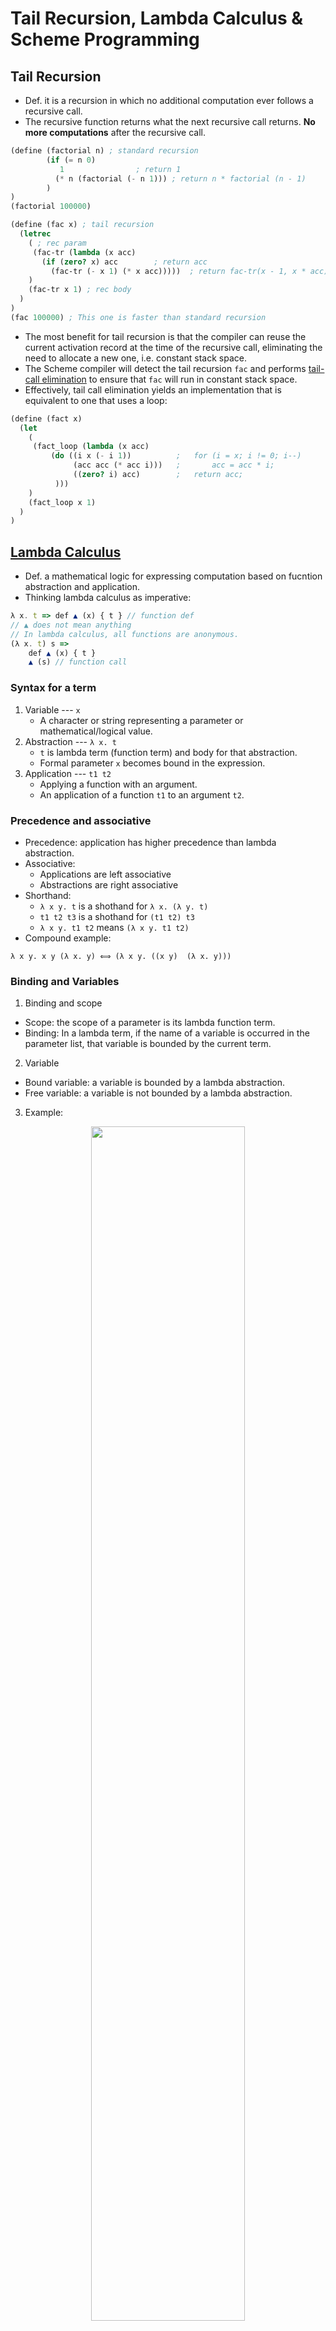 # Tail Recursion, Lambda Calculus & Scheme Programming
## Tail Recursion
- Def. it is a recursion in which no additional computation ever follows a recursive call.
- The recursive function returns what the next recursive call returns. **No more computations** after the recursive call.
```scheme
(define (factorial n) ; standard recursion
        (if (= n 0) 
           1 			    ; return 1
          (* n (factorial (- n 1))) ; return n * factorial (n - 1)
        )
)
(factorial 100000)

(define (fac x) ; tail recursion
  (letrec
    ( ; rec param
     (fac-tr (lambda (x acc)
       (if (zero? x) acc		; return acc
         (fac-tr (- x 1) (* x acc)))))	; return fac-tr(x - 1, x * acc)
    )
    (fac-tr x 1) ; rec body
  )
)
(fac 100000) ; This one is faster than standard recursion
```
- The most benefit for tail recursion is that the compiler can reuse the current activation record at the time of the recursive call, eliminating the need to allocate a new one, i.e. constant stack space.
- The Scheme compiler will detect the tail recursion `fac` and performs [tail-call elimination](https://stackoverflow.com/a/310980) to ensure that `fac` will run in constant stack space. 
- Effectively, tail call elimination yields an implementation that is equivalent to one that uses a loop:
```scheme
(define (fact x)
  (let
    (
     (fact_loop (lambda (x acc)
         (do ((i x (- i 1))          ;   for (i = x; i != 0; i--)
              (acc acc (* acc i)))   ;       acc = acc * i;
              ((zero? i) acc)        ;   return acc;
          )))
    )
    (fact_loop x 1)
  )
)
```

## [Lambda Calculus](https://en.wikipedia.org/wiki/Lambda_calculus)
- Def. a mathematical logic for expressing computation based on fucntion abstraction and application.
- Thinking lambda calculus as imperative:
```javascript
λ x. t => def ▲ (x) { t } // function def
// ▲ does not mean anything
// In lambda calculus, all functions are anonymous.
(λ x. t) s => 
	def ▲ (x) { t } 
	▲ (s) // function call
```

### Syntax for a term
1. Variable --- `x`
    - A character or string representing a parameter or mathematical/logical value.
2. Abstraction --- `λ x. t`
    - `t` is lambda term (function term) and body for that abstraction.
    - Formal parameter `x` becomes bound in the expression.
3. Application --- `t1 t2`
    - Applying a function with an argument.
    - An application of a function `t1` to an argument `t2`.

### Precedence and associative
- Precedence: application has higher precedence than lambda abstraction.
- Associative: 
	- Applications are left associative
	- Abstractions are right associative
- Shorthand:
	- `λ x y. t` is a shothand for `λ x. (λ y. t)`
	- `t1 t2 t3` is a shothand for `(t1 t2) t3`
	- `λ x y. t1 t2` means `(λ x y. t1 t2)`
- Compound example:
```
λ x y. x y (λ x. y) ⟺ (λ x y. ((x y)  (λ x. y)))
```

### Binding and Variables
1. Binding and scope
  - Scope: the scope of a parameter is its lambda function term.
  - Binding: In a lambda term, if the name of a variable is occurred in the parameter list, that variable is bounded by the current term.
2. Variable
  - Bound variable: a variable is bounded by a lambda abstraction.
  - Free variable: a variable is not bounded by a lambda abstraction.
3. Example:
<p align="center">
<img src="img/bound.png" height="70%" width="70%">
</p>

**Question: How to determine the free variable?**
- Think about this question as how to determine variable scoping (static). 
- We could construct an abstract syntax tree (AST) to determine the variable's scoping, for instance:
```
(λ x. (λ y. x (z y))) y
```
will have this AST:
```
    app
   /   \
  λ x  *y*
   |
  λ y
   |
  app
 /   \
x    app
    /   \
  *z*     y
```
- All the using occurrences of variables in the term are the ones that label the leaves of the tree (`x`, `z`, `y`, `y`)
- To determine binding, for each occurrence, we trace back to its ancestors, the first λ that binds the variable starting from the leaf is the one that the leaf refers to.
- As you can see, when you traverse for each occurrence, two variables are free.

- Abstract syntax tree is very useful when you find a set of free variables inside a complicate lambda expression:
<p align="center">
<img src="img/ast.png" height="70%" width="70%">
</p>

#### Exercise
```
λ x . (λ x. (λ y. x) y) z x
```
**Question: What is the set of free variables in this term?**
	<details><summary>Solution</summary>
	<p>
		λ x . (λ x. (λ y. x) **y**) **z** x <br />
		Free variables are **y** and **z**.
         </p></details>

### Alpha renaming (α convension)
- Def. Alpha-renaming is a way to change a bound variable's name.
- **Renaming rules**
    - Only bound variables can be renamed, not free variables.
    - Renaming consistency: if we rename `x` in a term `λ x. t`, all occurrences of `x` in `t` must be replaced by `y`. 
        - `λ x. t <rename x to y> =a= λ y. t[y/x]`
    - Renaming capture-avoiding: if we rename `x` in a term `λ x. t`, for every subterm `t'` inside `t`, if `t'` has a variable `x` that **is bound to** by current `λ x. t`, then `y` must be free in term `t'` by the renaming. Otherwise, you should do renaming for `y` firstly to free `y`.
    	- For instance, `(λ x. (λ y. y x)) <rename x to y> -> (λ y. (λ y. y y))` is not allowed, because `y` does not occur free in `(λ y. y x)`.
		```
		(λ x. (λ y. y x)) <rename x to y>                    =a= 
		(λ x. (λ y. y x) <rename y to z> ) <rename x to y>   =a= 
		(λ x. (λ z. z x)) <rename x to y>                    =a=
		(λ y. (λ z. z y))
		```
- Renaming examples:
	- `λ y. x y <rename y to z> =a= λ z. x z`
	- `λ x . (λ x. (λ y. x) y) z x <rename outer x to w> =a= λ w . (λ x. (λ y. x) y) z w`

### Evaluation via reduction (β reduction)
- Def. A technique to evaluate lambda expression or to reduce it to a simplified one.
- Reduction rule: `(λ x. t) s = t[s/x]`
    - `t[s/x]`: for the term `t`, substitute all occurrences of `x` that are bounded by current `λ x. t` to the term `s`.
    - Normal form (reduction's result): an expression cannot be reducted any further.
- Evaluation strategy
    - Normal order: reduce the outermost “redex” first. 
        - `(λ x. (λ y. x y)) ((λ x. x) z) = λ y. ((λ x. x) z) y = λ y. z y`
    - Applicative order: arguments to a function application are evaluated first, from left to right before the function application itself is evaluated.
        - `(λ x. (λ y. x y)) ((λ x. x) z) = (λ x. (λ y. x y)) z = λ y. z y`
    - You can combine these two order strategies during reduction, but the only way to get a terminating reduction is using normal order if the terminating reduction exists.

**Question: How to do the β reduction by giving a lambda expression?**
- My solution is:
	- Before each reduction step, choose one evaluation order or combined
	- Once you selected the application, check if the function needs to do alpha-renaming.
	- Repeat above two steps until no reduction could be made (From outer to inner).

### Renaming & Reduction Examples
1. **Question: How does β reduction relate to α renaming?**
Consider the following examples:
- Example 1:
```
   (λ x. x) x
=> (λ x. x) x         ; x conflicts with abstraction: rename x to z 
=> (λ z. z) x         ; do one step reduction for λ z
=> x
```
- Example 2:
```
   (λ x. (λ x. x) x) (λ x. (λ x. x) x)    #|Evaluate by applicative order|# 
=> (λ x. (λ x. x) x) (λ x. (λ x. x) x)    ; evaluate the argument first, right most x conflicts with λ x: rename x to z
=> (λ x. (λ x. x) x) (λ x. (λ z. z) x)    ; do one step reduction for λ z
=> (λ x. (λ x. x) x) (λ x. x)             ; right λ x conflicts with left λ x: rename left x to y
=> (λ y. (λ x. x) y) (λ x. x)             ; do one step reduction for λ y
=> (λ x. x) (λ x. x)                      ; right λ x conflicts with left λ x: rename left x to w
=> (λ w. w) (λ x. x)                      ; do one step reduction for λ w
=> λ x. x
```
2. Consider the church encodings, we know that:
```
iszero = (λ n. n (λ x. false) true)
0 = (λ s z. z)
1 = (λ s z. s z)
true = (λ x y. x)
false = (λ x y. y)
```
**Question: How do we compute `iszero 1` to get `false` via beta reduction?**
```
    iszero 1                           #|Evaluate by normal order|# 
=> (λ n. n (λ x. false) true) 1        ; by def of iszero
=> 1 (λ x. false) true                 ; do one step reduction for λ n
=> (λ s z. s z) (λ x. false) true      ; by def of 1
=> ((λ s z. s z) (λ x. false)) true    ; application are left associative
=> (λ z. (λ x. false) z) true          ; do one step reduction for λ s
=> (λ x. false) true                   ; do one step reduction for λ z
=> false                               ; do one step reduction for λ x
```

## Scheme Programming
- If you want to learn more about scheme programming, here is [an online wiki](https://wiki.call-cc.org/man/4/The%20R5RS%20standard) you could take a look.
- I suggest you to read: 
	- [Section 2.1](https://wiki.call-cc.org/man/4/The%20R5RS%20standard#primitive-expression-types), section 2.2.1 ~ 2.2.3
	- [Section 3](https://wiki.call-cc.org/man/4/The%20R5RS%20standard#program-structure)
	- Section [4.3.1](https://wiki.call-cc.org/man/4/The%20R5RS%20standard#pairs-and-lists) ~ 4.3.2

### Syntax
For scheme, an expression is either an atom or a list. All expressions use prefix notation.
1. Atom: constants (numbers and Booleans) or symbols (variables and inbuilt functions)
2. List: be nested to form trees.
```scheme
; single line comment
#|
comment multiple lines
|#

; Constants
1 ; integer
#t; boolean

; Symbols
(define x 1)
> x
1
> (let ((x 1)) x)
1
```
### Semantics
The rules for evaluating Scheme programs:
- A constant evaluates to itself
- A symbol evaluates to its current binding
- A list must be:
    - A form (e.g. `if`, `lambda`), or
    - A function application:
        - the first element of the list must evaluate to a function
        - the remaining elements are the actual parameters

#### List manipulation
The inbuilt list data type provides one constant and three primitive operations:
- Basic forms
	- `'()`: the empty list
	- `list`: construct a list from given data
	```scheme
	> '()
	()
	> (list 2 #t "mac") ; or '(2 #t "mac")
	(2 #t "mac")
	> (cons 1 (cons 2 (cons 3 (cons 4 (cons 5 '())))))
	(1 2 3 4 5)
	``` 
- Other operations
	- `cons`: prepend an element to a list
	- `car`: get the head of a list
	- `cdr`: get the tail of a list
	```scheme
	> (car '( this is a list of symbols ))
	this
	> (cdr '( this is a list of symbols ))
	(is a list of symbols)
	> (car '())
	; car: contract violation
	;   expected: pair?
	;   given: '()
	```
- Note that, the above operations come from [dotted pair](https://wiki.call-cc.org/man/4/The%20R5RS%20standard#pairs-and-lists).

#### Lambda expression
Scheme supports implementing anonymous functions that are similar to lambda terms in the lambda calculus.
```scheme
(lambda (x y) (* x y))
```

#### Contol constructs
Conditional expressions take the form
```scheme
(if condition expr1 expr2)
```
or more general form:
```scheme
(cond
  (pred1 expr1)
  (pred2 expr2)
  ...
  (else exprn))
```
#### Binding constructs
There are three binding constructs:
- `let`: The `let` form evaluates all the `inits` in the current environment; it will introduces the symbols (variables or functions) `x1` to `xn` simultaneously. The scope of these bindings is `body`.
```scheme
(let
  ((x1 init1) (x2 init2) ... (xn initn))
  body)
```
Think about `let` as a block like this:
``` scala
{
  val x1, ..., xn = init1, ..., initn
  body
}
```
- `let*`: The `let *` form evaluates each binding from left to right, and each binding is done in an environment in which the previous bindings are visible.
```scheme
(let*
  ((x1 init1) (x2 init2) ... (xn initn))
  body)
```
Think about `let*` as a block like this:
``` scala
{
  val x1 = init1
  ...
  val xn = initn
  body
}
```
- `letrec`: the letrec form can be used to define (mutually) recursive functions. 
	```scheme
	(letrec
	  ((x1 init1) (x2 init2) ... (xn initn))
	  body)
	```
	- The syntax is simmilar with `let` binding, except the allowance of recursive call inside each `init`.

### Exercise
1. Installation: follow [this link](https://racket-lang.org/) to download DrRacket. When you finish installation, open `recitation.rkt` and click the lower left corner to choose languages. Click 'Other languages' and use 'R5RS' as your scheme compiler.
	- The following functions could be referred to the `recitation.rkt`.
2. `rev`: define a function `rev` to reverse a list such as:
```scheme
> (rev '(1 2 3))
(3 2 1)
> (rev '(1 (2 3) 4))
(4 (2 3) 1)
```
- Intuition: you can use an inbuilt function which takes two lists as inputs: one for extracting element from the origin list and another for constructing the reversed list. Then, allow that function do recursively call until the extracting list is empty.
- Sample code:
```scheme
; reverse a list
(define (rev ls)
  (letrec
    ((rev_acc (lambda (acc rv)
       (if (null? acc) rv
         (rev_acc (cdr acc) (cons (car acc) rv))))))
         (rev_acc ls '()))
)
```
3. `fold` function (optional): it is [a function](https://en.wikipedia.org/wiki/Fold_(higher-order_function)) to process a collection in a order recursively by applying an external function to each data and to build a return value. Thus, the parameters of `fold` function contains
	- A collection, typically a list or an array.
	- An external function `f` to apply with two parameters:
		- Terminal value `z` - the value for aggregating results to return.
		- Element inside the list
	- Terminal value `z` - a value with the initial format you want to output.
- `foldl`: define a function `foldl` that crosses the list from the begin to the end and recursively fold the list into a single terminal value. So, this function will take a function `f` as parameter, a single value `z` and a list `ls` for traversal. Moreover, for fuction `f`, it will takes two value, the first is an element in the list `ls` and second is the single value `z`.
	- For instance:
	```scheme
	> (foldl + 0 '(1 2 3 4 5)) ; sum of the list
	15
	> (foldl (lambda (x z) (+ 1 z)) 0 '(1 2 3 4)) ; length of the list
	4 
	```
	- Intuition: Your implementation should iterate the list `ls` and recursively call function `foldl` to fold the list into a single value as `f (car ls) z` as `z` for next iteration.
		- This means you 'reduce' each result by applying function `f` with `z` from the head to the tail.
	- Here is an example that how `foldl` works (picture from [WIKI](https://en.wikipedia.org/wiki/Wikipedia:Image_use_policy)):
	<p align="center">
	<img src="img/foldl.png" height="60%" width="60%">
	</p>
	
	- Sample code:
	```scheme
	(define (foldl f z ls)
	  (cond
	    ((null? ls) z)
	    (else (foldl f (f (car ls) z) (cdr ls)))
	    )
	)
	```
	- You can also use `foldl` for defining `rev`:
	```scheme
	(define (rev ls) (foldl cons '() ls))
	```

- `foldr`: For `foldr`, it is very similar like `foldl` except you iterate the list from end to the begin. Here is an example that how `foldr` works (picture from [WIKI](https://en.wikipedia.org/wiki/Wikipedia:Image_use_policy)):
<p align="center">
<img src="img/foldr.png" height="60%" width="60%">
</p>

- This means you 'reduce' the list to get each result by applying function `f` with `z` from the lastest value to the head.
- You can also use `foldr` for defining `map`:
```scheme
(define (map fun lst)
  (foldr (lambda (x y) (cons (fun x) y))
         '() lst
  )
)
```
4. `filter`: a function takes a [predicate](https://en.wikipedia.org/wiki/Predicate_(mathematical_logic)) and an input list, and outputs a list such that an item i in the input list will appear in the output list if pred(i) is true. Concretely, the predicate function takes an item from the list and returns a Boolean value. For instance:
```scheme
> (filter even? '(1 2 3 4))
(2 4)
> (filter integer? '(1 #t 3 (1 2) 3.3 4))
(1 3 4)
> (filter (lambda (y) (> y 2)) '(1 2 3 4))
(3 4)
```
- Intuition: a. iterate the input list; b. for each item in that list, check the item whether it satisfies the predicate or not; c. If that item meets the requirement, put it into the result list.
- You can also use `foldl` and `rev` for defining `filter`:
```scheme
(define (filter pred lst)
  (rev (foldl (lambda (x y) (if (pred x) (cons x y) y)) '() lst))
)
```

#### Unit testing
If you prefer giving the test case during your implementation, here is one package very useful:
```scheme
; Unit tests
(#%require rackunit)
```
Suppose you wanna creat a test for `rev`, we could use function `check-equal?` for assertion:
```scheme
; rev
(check-equal?
 (rev '())
 '())

(check-equal?
 (rev '(1 2 3))
 '(3 2 1))
```
